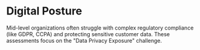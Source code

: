 #  Digital Posture
Mid-level organizations often struggle with complex regulatory compliance (like GDPR, CCPA) and protecting sensitive customer data. These assessments focus on the "Data Privacy Exposure" challenge.
